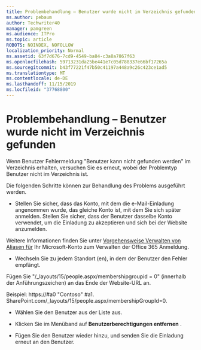 ```yaml
---
title: Problembehandlung – Benutzer wurde nicht im Verzeichnis gefunden
ms.author: pebaum
author: Techwriter40
manager: pamgreen
ms.audience: ITPro
ms.topic: article
ROBOTS: NOINDEX, NOFOLLOW
localization_priority: Normal
ms.assetid: 63f7d676-7cd9-4549-ba84-c3a8a7867f63
ms.openlocfilehash: 59713231da25be441e7c05d788337e66bf17265a
ms.sourcegitcommit: b43f77221f47b50c41197a448a9c26c423ce1ad5
ms.translationtype: MT
ms.contentlocale: de-DE
ms.lasthandoff: 11/15/2019
ms.locfileid: "37768800"
---
```

# <a name="troubleshoot-issue---user-not-found-in-directory"></a>Problembehandlung – Benutzer wurde nicht im Verzeichnis gefunden

Wenn Benutzer Fehlermeldung "Benutzer kann nicht gefunden werden" im Verzeichnis erhalten, versuchen Sie es erneut, wobei der Problemtyp Benutzer nicht im Verzeichnis ist.

Die folgenden Schritte können zur Behandlung des Problems ausgeführt werden.

- Stellen Sie sicher, dass das Konto, mit dem die e-Mail-Einladung angenommen wurde, das gleiche Konto ist, mit dem Sie sich später anmelden. Stellen Sie sicher, dass der Benutzer dasselbe Konto verwendet, um die Einladung zu akzeptieren und sich bei der Website anzumelden. 

Weitere Informationen finden Sie unter [Vorgehensweise Verwalten von Aliasen für</a> Ihr Microsoft-Konto zum Verwalten der Office 365 Anmeldung](https://support.microsoft.com/help/12407/microsoft-account-how-to-manage-aliases). 

- Wechseln Sie zu jedem Standort (en), in dem der Benutzer den Fehler empfängt. 

Fügen Sie "/_layouts/15/people.aspx/membershipgroupid = 0" (innerhalb der Anführungszeichen) an das Ende der Website-URL an. 

Beispiel: https://#a0 "Contoso" #a1. SharePoint.com/_layouts/15/people.aspx/membershipGroupId=0.

- Wählen Sie den Benutzer aus der Liste aus.

- Klicken Sie im Menüband auf **Benutzerberechtigungen entfernen** . 
-  Fügen Sie den Benutzer wieder hinzu, und senden Sie die Einladung erneut an den Benutzer.

